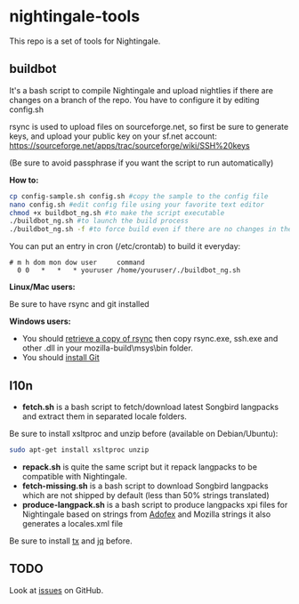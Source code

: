 nightingale-tools
=================

This repo is a set of tools for Nightingale.

## buildbot
It's a bash script to compile Nightingale and upload nightlies if there are changes on a branch of the repo.
You have to configure it by editing config.sh

rsync is used to upload files on sourceforge.net, so first be sure to generate keys, and upload your public key on your sf.net account:
https://sourceforge.net/apps/trac/sourceforge/wiki/SSH%20keys

(Be sure to avoid passphrase if you want the script to run automatically)

**How to:**

```bash
cp config-sample.sh config.sh #copy the sample to the config file
nano config.sh #edit config file using your favorite text editor
chmod +x buildbot_ng.sh #to make the script executable
./buildbot_ng.sh #to launch the build process
./buildbot_ng.sh -f #to force build even if there are no changes in the branch
```
You can put an entry in cron (/etc/crontab) to build it everyday:

```cron
# m h dom mon dow user     command
  0 0   *   *   * youruser /home/youruser/./buildbot_ng.sh
```

**Linux/Mac users:**

Be sure to have rsync and git installed

**Windows users:**

* You should [retrieve a copy of rsync](https://www.itefix.no/i2/sites/default/files/cwRsync_4.0.5_Installer.zip) then copy rsync.exe, ssh.exe and other .dll in your mozilla-build\msys\bin folder.
* You should [install Git](http://git-scm.com/)


## l10n
  * **fetch.sh** is a bash script to fetch/download latest Songbird langpacks and extract them in separated locale folders.

Be sure to install xsltproc and unzip before (available on Debian/Ubuntu):
```bash
sudo apt-get install xsltproc unzip
```

  * **repack.sh** is quite the same script but it repack langpacks to be compatible with Nightingale.
  * **fetch-missing.sh** is a bash script to download Songbird langpacks which are not shipped by default (less than 50% strings translated)
  * **produce-langpack.sh** is a bash script to produce langpacks xpi files for Nightingale based on strings from [Adofex](http://beta.babelzilla.org/projects/p/Nightingale/) and Mozilla strings it also generates a locales.xml file

Be sure to install [tx](http://blog.babelzilla.org/2012/11/09/beta-babelzilla-live/) and [jq](http://stedolan.github.io/jq/download/) before.


## TODO
Look at [issues](https://github.com/GeekShadow/nightingale-tools/issues?state=open) on GitHub.

